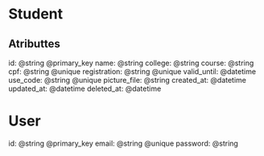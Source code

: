 # Student
## Atributtes
id: @string @primary_key
name: @string
college: @string
course: @string
cpf: @string @unique
registration: @string @unique
valid_until: @datetime
use_code: @string @unique
picture_file: @string
created_at: @datetime
updated_at: @datetime
deleted_at: @datetime

# User
id: @string @primary_key
email: @string @unique
password: @string
